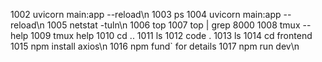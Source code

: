 1002  uvicorn main:app --reload\n
 1003  ps
 1004  uvicorn main:app --reload\n
 1005  netstat -tuln\n
 1006  top
 1007  top | grep 8000
 1008  tmux --help
 1009  tmux help
 1010  cd ..
 1011  ls
 1012  code .
 1013  ls
 1014  cd frontend
 1015  npm install axios\n
 1016  npm fund` for details
 1017  npm run dev\n
